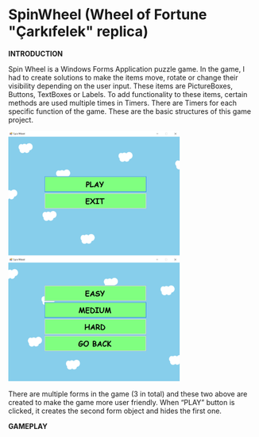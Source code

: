 # SpinWheel  (Wheel of Fortune "Çarkıfelek" replica)

**INTRODUCTION**

Spin Wheel is a Windows Forms Application puzzle game. In the game, I had to create solutions to make the items move, rotate or change their visibility depending on the user input. These items are PictureBoxes, Buttons, TextBoxes or Labels. To add functionality to these items, certain methods are used multiple times in Timers. There are Timers for each specific function of the game. These are the basic structures of this game project. 

<img src="Images/spinwheelstart.png" height="250" > <img src="Images/spinwheeldiff.png" height="250" >

There are multiple forms in the game (3 in total) and these two above are created to make the game more user friendly. When “PLAY” button is clicked, it creates the second form object and hides the first one.

**GAMEPLAY**



